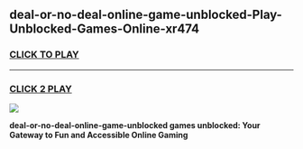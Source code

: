 
## deal-or-no-deal-online-game-unblocked-Play-Unblocked-Games-Online-xr474
<h3>
<a href="https://premium76.site?title=deal-or-no-deal-online-game-unblocked&ref=25A">CLICK TO PLAY</a></h3>
<hr>

<h3>
<a href="https://premium76.site?title=deal-or-no-deal-online-game-unblocked&ref=25A">CLICK 2 PLAY</a>
  
</h3>

<a href="https://premium76.site?title=deal-or-no-deal-online-game-unblocked&ref=25A"><img src="https://clearcache.store/games.png"></a>


**deal-or-no-deal-online-game-unblocked games unblocked: Your Gateway to Fun and Accessible Online Gaming**
